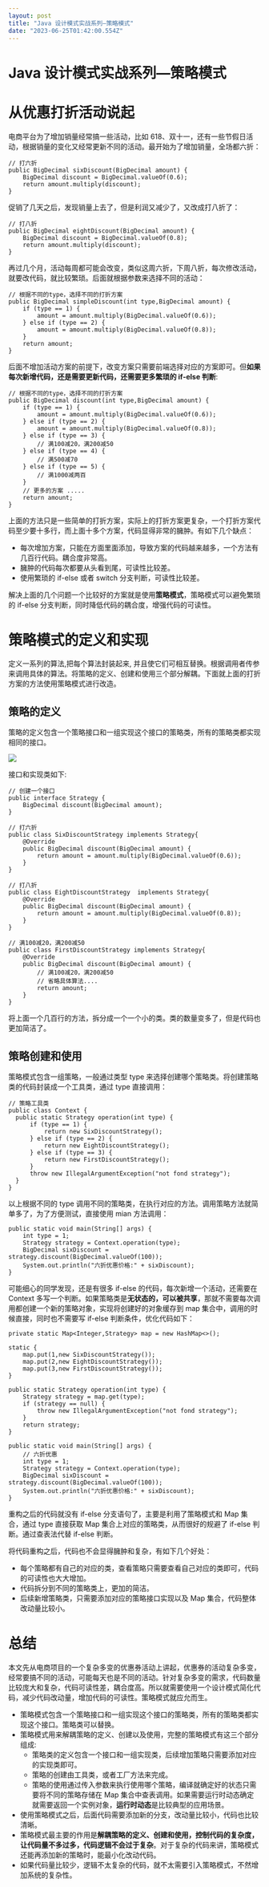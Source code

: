 ```yaml
---
layout: post
title: "Java 设计模式实战系列—策略模式"
date: "2023-06-25T01:42:00.554Z"
---
```

Java 设计模式实战系列—策略模式
==================

从优惠打折活动说起
=========

电商平台为了增加销量经常搞一些活动，比如 618、双十一，还有一些节假日活动，根据销量的变化又经常更新不同的活动。最开始为了增加销量，全场都六折：

    // 打六折
    public BigDecimal sixDiscount(BigDecimal amount) {
        BigDecimal discount = BigDecimal.valueOf(0.6);
        return amount.multiply(discount);
    }
    

促销了几天之后，发现销量上去了，但是利润又减少了，又改成打八折了：

    // 打八折
    public BigDecimal eightDiscount(BigDecimal amount) {
        BigDecimal discount = BigDecimal.valueOf(0.8);
        return amount.multiply(discount);
    }
    

再过几个月，活动每周都可能会改变，类似这周六折，下周八折，每次修改活动，就要改代码，就比较繁琐。后面就根据参数来选择不同的活动：

    // 根据不同的type，选择不同的打折方案
    public BigDecimal simpleDiscount(int type,BigDecimal amount) {
        if (type == 1) {
            amount = amount.multiply(BigDecimal.valueOf(0.6));
        } else if (type == 2) {
            amount = amount.multiply(BigDecimal.valueOf(0.8));
        }
        return amount;
    }
    

后面不增加活动方案的前提下，改变方案只需要前端选择对应的方案即可。但**如果每次新增代码，还是需要更新代码，还需要更多繁琐的 if-else 判断**:

    // 根据不同的type，选择不同的打折方案
    public BigDecimal discount(int type,BigDecimal amount) {
        if (type == 1) {
            amount = amount.multiply(BigDecimal.valueOf(0.6));
        } else if (type == 2) {
            amount = amount.multiply(BigDecimal.valueOf(0.8));
        } else if (type == 3) {
            // 满100减20，满200减50
        } else if (type == 4) {
            // 满500减70
        } else if (type == 5) {
            // 满1000减两百
        }
        // 更多的方案 .....
        return amount;
    }
    

上面的方法只是一些简单的打折方案，实际上的打折方案更复杂，一个打折方案代码至少要十多行，而上面十多个方案，代码显得非常的臃肿。有如下几个缺点：

*   每次增加方案，只能在方面里面添加，导致方案的代码越来越多，一个方法有几百行代码。耦合度非常高。
*   臃肿的代码每次都要从头看到尾，可读性比较差。
*   使用繁琐的 if-else 或者 switch 分支判断，可读性比较差。

解决上面的几个问题一个比较好的方案就是使用**策略模式**，策略模式可以避免繁琐的 if-else 分支判断，同时降低代码的耦合度，增强代码的可读性。

策略模式的定义和实现
==========

定义一系列的算法,把每个算法封装起来, 并且使它们可相互替换。根据调用者传参来调用具体的算法。将策略的定义、创建和使用三个部分解耦。下面就上面的打折方案的方法使用策略模式进行改造。

策略的定义
-----

策略的定义包含一个策略接口和一组实现这个接口的策略类，所有的策略类都实现相同的接口。

![](https://files.mdnice.com/user/29864/c8f30c78-1bdd-4b12-8da1-5dac374cb2a2.png)

接口和实现类如下:

    // 创建一个接口
    public interface Strategy {
        BigDecimal discount(BigDecimal amount);
    }
    
    // 打六折
    public class SixDiscountStrategy implements Strategy{
        @Override
        public BigDecimal discount(BigDecimal amount) {
            return amount = amount.multiply(BigDecimal.valueOf(0.6));
        }
    }
    
    // 打八折
    public class EightDiscountStrategy  implements Strategy{
        @Override
        public BigDecimal discount(BigDecimal amount) {
            return amount = amount.multiply(BigDecimal.valueOf(0.8));
        }
    }
    
    // 满100减20，满200减50
    public class FirstDiscountStrategy implements Strategy{
        @Override
        public BigDecimal discount(BigDecimal amount) {
            // 满100减20，满200减50
            // 省略具体算法....
            return amount;
        }
    }
    

将上面一个几百行的方法，拆分成一个一个小的类。类的数量变多了，但是代码也更加简洁了。

策略创建和使用
-------

策略模式包含一组策略，一般通过类型 type 来选择创建哪个策略类。将创建策略类的代码封装成一个工具类，通过 type 直接调用：

    // 策略工具类
    public class Context {
      public static Strategy operation(int type) {
          if (type == 1) {
              return new SixDiscountStrategy();
          } else if (type == 2) {
              return new EightDiscountStrategy();
          } else if (type == 3) {
              return new FirstDiscountStrategy();
          }
          throw new IllegalArgumentException("not fond strategy");
      }
    }
    

以上根据不同的 type 调用不同的策略类，在执行对应的方法。调用策略方法就简单多了，为了方便测试，直接使用 mian 方法调用：

    public static void main(String[] args) {
        int type = 1;
        Strategy strategy = Context.operation(type);
        BigDecimal sixDiscount = strategy.discount(BigDecimal.valueOf(100));
        System.out.println("六折优惠价格:" + sixDiscount);
    }
    

可能细心的同学发现，还是有很多 if-else 的代码，每次新增一个活动，还需要在 Context 多写一个判断。如果策略类是**无状态的，可以被共享**，那就不需要每次调用都创建一个新的策略对象，实现将创建好的对象缓存到 map 集合中，调用的时候直接，同时也不需要写 if-else 判断条件，优化代码如下：

    private static Map<Integer,Strategy> map = new HashMap<>();
    
    static {
        map.put(1,new SixDiscountStrategy());
        map.put(2,new EightDiscountStrategy());
        map.put(3,new FirstDiscountStrategy());
    }
    
    public static Strategy operation(int type) {
        Strategy strategy = map.get(type);
        if (strategy == null) {
            throw new IllegalArgumentException("not fond strategy");
        }
        return strategy;
    }
    
    public static void main(String[] args) {
        // 六折优惠
        int type = 1;
        Strategy strategy = Context.operation(type);
        BigDecimal sixDiscount = strategy.discount(BigDecimal.valueOf(100));
        System.out.println("六折优惠价格:" + sixDiscount);
    }
    

重构之后的代码就没有 if-else 分支语句了，主要是利用了策略模式和 Map 集合，通过 type 直接获取 Map 集合上对应的策略类，从而很好的规避了 if-else 判断。通过查表法代替 if-else 判断。

将代码重构之后，代码也不会显得臃肿和复杂，有如下几个好处：

*   每个策略都有自己的对应的类，查看策略只需要查看自己对应的类即可，代码的可读性也大大增加。
*   代码拆分到不同的策略类上，更加的简洁。
*   后续新增策略类，只需要添加对应的策略接口实现以及 Map 集合，代码整体改动量比较小。

总结
==

本文先从电商项目的一个复杂多变的优惠券活动上讲起，优惠券的活动复杂多变，经常要搞不同的活动，可能每天也是不同的活动。针对复杂多变的需求，代码数量比较庞大和复杂，代码可读性差，耦合度高。所以就需要使用一个设计模式简化代码，减少代码改动量，增加代码的可读性。策略模式就应允而生。

*   策略模式包含一个策略接口和一组实现这个接口的策略类，所有的策略类都实现这个接口。策略类可以替换。
*   策略模式用来解耦策略的定义、创建以及使用，完整的策略模式有这三个部分组成:
    *   策略类的定义包含一个接口和一组实现类，后续增加策略只需要添加对应的实现类即可。
    *   策略的创建由工具类，或者工厂方法来完成。
    *   策略的使用通过传入参数来执行使用哪个策略，编译就确定好的状态只需要将不同的策略存储在 Map 集合中查表调用。如果需要运行时动态确定就需要返回一个实例对象，**运行时动态**是比较典型的应用场景。
*   使用策略模式之后，后面代码需要添加新的分支，改动量比较小，代码也比较清晰。
*   策略模式最主要的作用是**解耦策略的定义、创建和使用，控制代码的复杂度，让代码量不多过多，代码逻辑不会过于复杂**。对于复杂的代码来讲，策略模式还能再添加新的策略时，能最小化改动代码。
*   如果代码量比较少，逻辑不太复杂的代码，就不太需要引入策略模式，不然增加系统的复杂性。